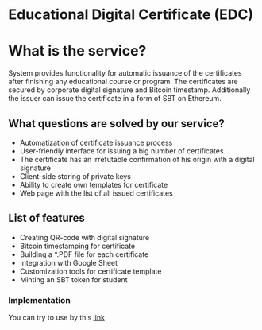 # Educational Digital Certificate (EDC)

# What is the service?
System provides functionality for automatic issuance of the certificates after finishing any educational course or program. The certificates are secured by corporate digital signature and Bitcoin timestamp. Additionally the issuer can issue the certificate in a form of SBT on Ethereum.


## What questions are solved by our service?
* Automatization of certificate issuance process
* User-friendly interface for issuing a big number of certificates 
* The certificate has an irrefutable confirmation of his origin with a digital signature
* Client-side storing of private keys
* Ability to create own templates for certificate
* Web page with the list of all issued certificates


## List of features
* Creating QR-code with digital signature
* Bitcoin timestamping for certificate
* Building a *.PDF file for each certificate
* Integration with Google Sheet
* Customization tools for certificate template
* Minting an SBT token for student

### Implementation

You can try to use by this [link](https://sbtcert2.distributedlab.com/)
